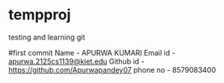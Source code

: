 # tempproj
testing and learning git

#first commit
Name - APURWA KUMARI 
Email id - apurwa.2125cs1139@kiet.edu
Github id -https://github.com/Apurwapandey07
phone no - 8579083400